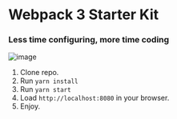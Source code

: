 # Webpack 3 Starter Kit

### Less time configuring, more time coding

![image](https://user-images.githubusercontent.com/2495927/30093806-7b32887a-928d-11e7-92a3-4f9115283eef.png)

1) Clone repo.
2) Run `yarn install`
3) Run `yarn start`
4) Load `http://localhost:8080` in your browser.
5) Enjoy.
